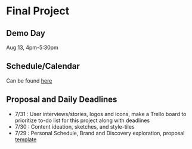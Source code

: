 
# Final Project

## Demo Day
Aug 13, 4pm-5:30pm

## Schedule/Calendar
Can be found [here](https://www.google.com/calendar/embed?src=theironyard.com_7png8il0ra8kb6l5ol6qm269b8%40group.calendar.google.com&ctz=America/Chicago)

## Proposal and Daily Deadlines

- 7/31 : User interviews/stories, logos and icons, make a Trello board to prioritize to-do list for this project along with deadlines
- 7/30 : Content ideation, sketches, and style-tiles
- 7/29 : Personal Schedule, Brand and Discovery exploration, proposal [template](/proposal-temp.md)

